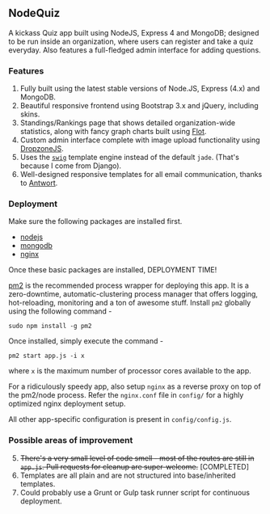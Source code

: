 ## NodeQuiz

A kickass Quiz app built using NodeJS, Express 4 and MongoDB; designed to be run inside an organization, where users can register and take a quiz everyday. Also features a full-fledged admin interface for adding questions.

### Features

 1. Fully built using the latest stable versions of Node.JS, Express (4.x) and MongoDB.
 2. Beautiful responsive frontend using Bootstrap 3.x and jQuery, including skins.
 3. Standings/Rankings page that shows detailed organization-wide statistics, along with fancy graph charts built using [Flot](http://www.flotcharts.org/ "Flot: Attractive JavaScript plotting for jQuery").
 4. Custom admin interface complete with image upload functionality using [DropzoneJS][1].
 5. Uses the [`swig`][2] template engine instead of the default `jade`. (That's because I come from Django).
 6. Well-designed responsive templates for all email communication, thanks to [Antwort](https://github.com/InterNations/antwort).

### Deployment

Make sure the following packages are installed first.

- [nodejs][3]
- [mongodb][4]
- [nginx][5]

Once these basic packages are installed, DEPLOYMENT TIME!

[pm2][6] is the recommended process wrapper for deploying this app. It is a zero-downtime, automatic-clustering process manager that offers logging, hot-reloading, monitoring and a ton of awesome stuff. Install `pm2` globally using the following command -

```
sudo npm install -g pm2
```

Once installed, simply execute the command -

```
pm2 start app.js -i x
```

where `x` is the maximum number of processor cores available to the app.

For a ridiculously speedy app, also setup `nginx` as a reverse proxy on top of the pm2/node process. Refer the `nginx.conf` file in `config/` for a highly optimized nginx deployment setup.

All other app-specific configuration is present in `config/config.js`.

### Possible areas of improvement

 5. ~~There's a very small level of code smell - most of the routes are still in `app.js`. Pull requests for cleanup are super-welcome.~~ [COMPLETED]
 6. Templates are all plain and are not structured into base/inherited templates.
 7. Could probably use a Grunt or Gulp task runner script for continuous deployment.


  [1]: http://dropzonejs.com/
  [2]: http://paularmstrong.github.io/swig/ "Swig - A Node.js and Browser JavaScript Template Engine"
  [3]: https://github.com/joyent/node/wiki/installation
  [4]: http://docs.mongodb.org/manual/tutorial/install-mongodb-on-red-hat-centos-or-fedora-linux/
  [5]: http://nginx.org/en/linux_packages.html
  [6]: https://github.com/unitech/pm2